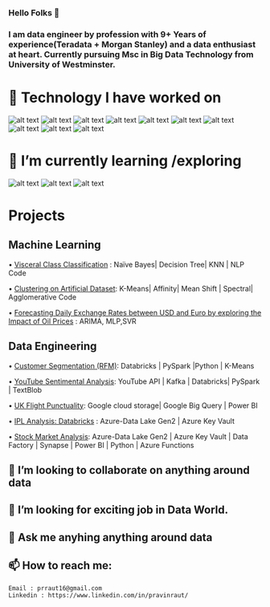 ### Hello Folks 👋


### I am data engineer by profession with 9+ Years of experience(Teradata + Morgan Stanley) and a data enthusiast at heart. Currently pursuing Msc in Big Data Technology from University of Westminster.

# 🔭 Technology I have worked on </font> 
 ![alt text](https://github.com/raut1606/raut1606/blob/Master/Spark.svg)
![alt text](https://github.com/raut1606/raut1606/blob/Master/Azure.png)
![alt text](https://github.com/raut1606/raut1606/blob/Master/Databricks.png)
![alt text](https://github.com/raut1606/raut1606/blob/Master/Python.png)
![alt text](https://github.com/raut1606/raut1606/blob/Master/Informatica.jpg)
![alt text](https://github.com/raut1606/raut1606/blob/Master/SqlServer.png)
![alt text](https://github.com/raut1606/raut1606/blob/Master/Teradata.png)
![alt text](https://github.com/raut1606/raut1606/blob/Master/PowerBI.png)
![alt text](https://github.com/raut1606/raut1606/blob/Master/Kafka.png)
![alt text](https://github.com/raut1606/raut1606/blob/Master/GoogleCLoud.png)
# 🌱 I’m currently learning /exploring
![alt text](https://github.com/raut1606/raut1606/blob/Master/Airflow.png)
![alt text](https://github.com/raut1606/raut1606/blob/Master/AWS.svg)
![alt text](https://github.com/raut1606/raut1606/blob/Master/Snowflake.png)

# Projects 
## Machine Learning
•   [Visceral Class Classification](https://github.com/pravin-raut/MachineLearning/blob/Master/Classification/VisceralFatClassification.ipynb) : Naïve Bayes| Decision Tree| KNN | NLP Code 

•   [Clustering on Artificial Dataset](https://github.com/pravin-raut/MachineLearning/blob/Master/Clustering/Clustering_Analayis.ipynb): K-Means| Affinity| Mean Shift | Spectral| Agglomerative Code

•   [Forecasting Daily Exchange Rates between USD and Euro by exploring the Impact of Oil Prices](https://github.com/pravin-raut/TimeSeries_USD-EUR_WithOilImpact/tree/Master#readme) : ARIMA, MLP,SVR  


## Data Engineering 
•   [Customer Segmentation (RFM)](https://github.com/pravin-raut/RFM_Customer_Segmenation#readme): Databricks | PySpark |Python | K-Means 

•   [YouTube Sentimental Analysis](https://github.com/pravin-raut/YoutubeSentimentalAnalysis#readme): YouTube API | Kafka | Databricks| PySpark | TextBlob 

•   [UK Flight Punctuality](https://github.com/pravin-raut/UK_Flight_Punctuality#readme): Google cloud storage| Google Big Query | Power BI 

•   [IPL Analysis: Databricks](https://github.com/pravin-raut/IPLAnalysisDatabricks/tree/develop#readme) : Azure-Data Lake Gen2 | Azure Key Vault 

•   [Stock Market Analysis](https://github.com/pravin-raut/AzureStockMarketAnalysis/blob/Master/README.md): Azure-Data Lake Gen2 | Azure Key Vault | Data Factory | Synapse | Power BI | Python | Azure Functions 


## 👯 I’m looking to collaborate on anything around data
## 🤔 I’m looking for exciting job in Data World.
## 💬 Ask me anyhing anything around data 
## 📫 How to reach me: 
    Email : prraut16@gmail.com
    Linkedin : https://www.linkedin.com/in/pravinraut/


